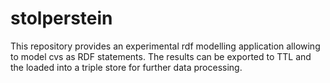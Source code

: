 # stolperstein
This repository provides an experimental rdf modelling application allowing to model cvs as RDF statements.
The results can be exported to TTL and the loaded into a triple store for further data processing.
